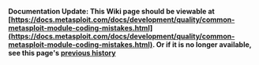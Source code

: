 <!-- Maintainers:  Please do not modify this file directly, create a pull request instead -->

**Documentation Update: This Wiki page should be viewable at [https://docs.metasploit.com/docs/development/quality/common-metasploit-module-coding-mistakes.html](https://docs.metasploit.com/docs/development/quality/common-metasploit-module-coding-mistakes.html). Or if it is no longer available, see this page's [previous history](./_history)**

